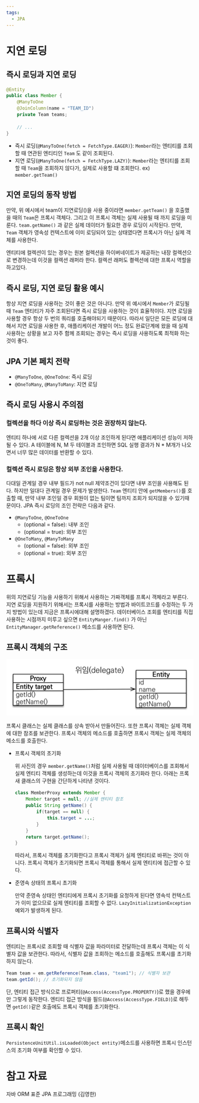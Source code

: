 ```yaml
---
tags:
  - JPA
---
```

# 지연 로딩

## 즉시 로딩과 지연 로딩

```java
@Entity
public class Member {
	@ManyToOne
	@JoinColumn(name = "TEAM_ID")
	private Team teams;

	// ...
}
```

- 즉시 로딩(`@ManyToOne(fetch = FetchType.EAGER)`): `Member`라는 엔티티를 조회할 때 연관된 엔티티인 `Team` 도 같이 조회된다.
- 지연 로딩(`@ManyToOne(fetch = FetchType.LAZY)`): `Member`라는 엔티티를 조회할 때 `Team`을 조회하지 않다가, 실제로 사용할 떄 조회한다. ex) `member.getTeam()`

## 지연 로딩의 동작 방법

만약, 위 예시에서 team이 지연로딩()을 사용 중이라면 `member.getTeam()` 을 호출했을 때의 `Team`은 프록시 객체다. 그리고 이 프록시 객체는 실제 사용될 때 까지 로딩을 미룬다. `team.getName()` 과 같은 실제 데이터가 필요한 경우 로딩이 시작된다. 만약, `Team` 객체가 영속성 컨텍스트에 이미 로딩되어 있는 상태였다면 프록시가 아닌 실제 객체를 사용한다.

엔티티에 컬렉션이 있는 경우는 원본 컬렉션을 하이버네이트가 제공하는 내장 컬렉션으로 변경하는데 이것을 컬렉션 래퍼라 한다. 컬렉션 래퍼도 켤렉션에 대한 프록시 역할을 하고있다.

## 즉시 로딩, 지연 로딩 활용 예시

항상 지연 로딩을 사용하는 것이 좋은 것은 아니다. 만약 위 예시에서 `Member`가 로딩될 때 `Team` 엔티티가 자주 조회된다면 즉시 로딩을 사용하는 것이 효율적이다. 지연 로딩을 사용할 경우 항상 두 번의 쿼리를 호출해야되기 때문이다. 따라서 일단은 모든 로딩에 대해서 지연 로딩을 사용한 후, 애플리케이션 개발이 어느 정도 완료단계에 왔을 때 실제 사용하는 상황을 보고 자주 함께 조회되는 경우는 즉시 로딩을 사용하도록 최적화 하는 것이 좋다.

## JPA 기본 페치 전략

- `@ManyToOne`, `@OneToOne`: 즉시 로딩
- `@OneToMany`, `@ManyToMany`: 지연 로딩

## 즉시 로딩 사용시 주의점

### 컬렉션을 하다 이상 즉시 로딩하는 것은 권장하지 않는다.

엔티티 하나에 서로 다른 컬렉션을 2개 이상 조인하게 된다면 애플리케이션 성능이 저하될 수 있다. A 테이블에 N, M 두 테이블과 조인하면 SQL 실행 결과가 N * M개가 나오면서 너무 많은 데이터를 반환할 수 있다.

### 컬렉션 즉시 로딩은 항상 외부 조인을 사용한다.

다대일 관계일 경우 내부 필드가 not null 제약조건이 있다면 내부 조인을 사용해도 된다. 하지만 일대다 관계일 경우 문제가 발생한다. `Team` 엔티티 안에 `getMembers()`를 호출할 때, 만약 내부 조인일 경우 회원이 없는 팀이면 팀까지 조회가 되지않을 수 있기때문이다. JPA 즉시 로딩의 조인 전략은 다음과 같다.

- `@ManyToOne`, `@OneToOne`
    - (optional = false): 내부 조인
    - (optional = true): 외부 조인
- `@OneToMany`, `@ManyToMany`
    - (optional = false): 외부 조인
    - (optional = true): 외부 조인

# 프록시

위의 지연로딩 기능을 사용하기 위해서 사용하는 가짜객체를 프록시 객체라고 부른다. 지연 로딩을 지원하기 위해서는 프록시를 사용하는 방법과 바이트코드를 수정하는 두 가지 방법이 있는데 지금은 프록시에대해 설명하겠다. 데이터베이스 조회를 엔티티를 직접 사용하는 시점까지 미루고 싶으면 `EntityManger.find()` 가 아닌  `EntityManager.getReference()` 메소드를 사용하면 된다. 

## 프록시 객체의 구조

![%E1%84%8C%E1%85%B5%E1%84%8B%E1%85%A7%E1%86%AB%20%E1%84%85%E1%85%A9%E1%84%83%E1%85%B5%E1%86%BC%20031475100a034c8fa9f7fa870a7446cf/Untitled.png](assets/Untitled-4552010.png)

프록시 클래스는 실제 클래스를 상속 받아서 만들어진다. 또한 프록시 객체는 실제 객체에 대한 참조를 보관한다. 프록시 객체의 메소드를 호출하면 프록시 객체는 실제 객체의 메소드를 호출한다.

- 프록시 객체의 초기화
  
    위 사진의 경우 `member.getName()`처럼 실제 사용될 때 데이터베이스를 조회해서 실제 엔티티 객체를 생성하는데 이것을 프록시 객체의 초기화라 한다. 아래는 프록새 클래스의 구현을 간단하게 나타낸 것이다.
    
    ```java
    class MemberProxy extends Member {
    	Member target = null; //실제 엔티티 참조
    	public String getName() {
    		if(target == null) {
    			this.target = ...;
    		}	
    	}
    	return target.getName();
    }
    ```
    
    따라서, 프록시 객체를 초기화한다고 프록시 객체가 실제 엔티티로 바뀌는 것이 아니다. 프록시 객체가 초기화되면 프록시 객체를 통해서 실제 엔티티에 접근할 수 있다.
    
- 준영속 상태의 프록시 초기화
  
    만약 준영속 상태인 엔티티에게 프록시 초기화를 요청하게 된다면 영속석 컨텍스트가 이미 없으므로 실제 엔티티를 조회할 수 없다. `LazyInitializationException` 예외가 발생하게 된다.
    

## 프록시와 식별자

엔티티는 프록시로 조회할 때 식별자 값을 파라미터로 전달하는데 프록시 객체는 이 식별자 값을 보관한다. 따라서, 식별자 값을 조회하는 메소드를 호출해도 프록시를 초기화하지 않는다.

```java
Team team = em.getReference(Team.class, "team1"); // 식별자 보관
team.getId(); // 초기화되지 않음
```

단, 엔티티 접근 방식으로 프로퍼티(`@Access(AccessType.PROPERTY)`)로 했을 경우에만 그렇게 동작한다. 엔티티 접근 방식을 필드(`@Access(AccessType.FIELD)`)로 해두면 `getId()`같은 호출에도 프록시 객체를 초기화한다.

## 프록시 확인

`PersistenceUnitUtil.isLoaded(Object entity)`메소드를 사용하면 프록시 인스턴스의 초기화 여부를 확인할 수 있다.

# 참고 자료

자바 ORM 표준 JPA 프로그래밍 (김영한)